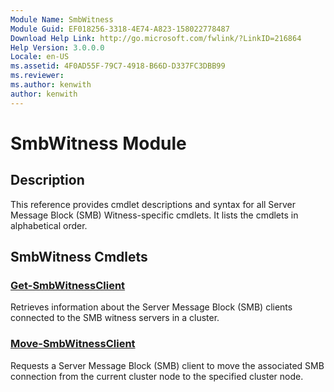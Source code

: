 ```yaml
---
Module Name: SmbWitness
Module Guid: EF018256-3318-4E74-A823-158022778487
Download Help Link: http://go.microsoft.com/fwlink/?LinkID=216864
Help Version: 3.0.0.0
Locale: en-US
ms.assetid: 4F0AD55F-79C7-4918-B66D-D337FC3DBB99
ms.reviewer:
ms.author: kenwith
author: kenwith
---
```


# SmbWitness Module
## Description
This reference provides cmdlet descriptions and syntax for all Server Message Block (SMB) Witness-specific cmdlets. It lists the cmdlets in alphabetical order.

## SmbWitness Cmdlets
### [Get-SmbWitnessClient](./Get-SmbWitnessClient.md)
Retrieves information about the Server Message Block (SMB) clients connected to the SMB witness servers in a cluster.

### [Move-SmbWitnessClient](./Move-SmbWitnessClient.md)
Requests a Server Message Block (SMB) client to move the associated SMB connection from the current cluster node to the specified cluster node.

